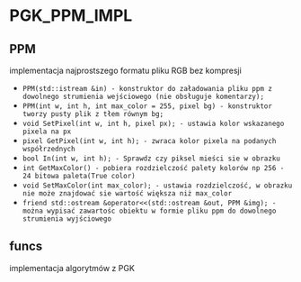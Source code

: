 # PGK_PPM_IMPL

## PPM
implementacja najprostszego formatu pliku RGB bez kompresji  
* `PPM(std::istream &in) - konstruktor do załadowania pliku ppm z dowolnego strumienia wejściowego (nie obsługuje komentarzy);`  
* `PPM(int w, int h, int max_color = 255, pixel bg) - konstruktor tworzy pusty plik z tłem równym bg;`  
* `void SetPixel(int w, int h, pixel px); - ustawia kolor wskazanego pixela na px`  
* `pixel GetPixel(int w, int h); - zwraca kolor pixela na podanych współrzednych`  
* `bool In(int w, int h); - Sprawdz czy piksel mieści sie w obrazku`  
* `int GetMaxColor() - pobiera rozdzielczość palety kolorów np 256 - 24 bitowa paleta(True color)`  
* `void SetMaxColor(int max_color); - ustawia rozdzielczość, w obrazku nie może znajdować sie wartość większa niż max_color`  
* `friend std::ostream &operator<<(std::ostream &out, PPM &img); -  można wypisać zawartośc obiektu w formie pliku ppm do dowolnego strumienia wyjściowego` 

## funcs
implementacja algorytmów z PGK